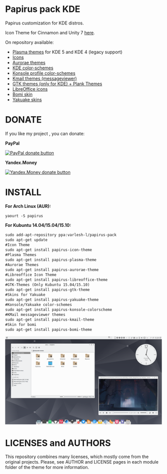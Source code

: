# Papirus pack KDE
Papirus customization for KDE distros.

Icon Theme for Cinnamon and Unity 7 [here](https://github.com/varlesh/papirus-gtk-icon-theme).

On repository available:
* [Plasma themes](https://github.com/varlesh/papirus-pack-kde/tree/master/plasma-themes) for KDE 5 and KDE 4 (legacy support)
* [Icons](https://github.com/varlesh/papirus-pack-kde/tree/master/icons)
* [Aurorae themes](https://github.com/varlesh/papirus-pack-kde/tree/master/aurorae-themes)
* [KDE color-schemes](https://github.com/varlesh/papirus-pack-kde/tree/master/color-schemes)
* [Konsole profile color-schemes](https://github.com/varlesh/papirus-pack-kde/tree/master/konsole-colorschemes)
* [Kmail themes (messageviewer)](https://github.com/varlesh/papirus-pack-kde/tree/master/kmail-theme)
* [GTK themes (only for KDE) + Plank Themes](https://github.com/varlesh/papirus-pack-kde/tree/master/gtk-themes)
* [LibreOffice icons](https://github.com/varlesh/papirus-pack-kde/tree/master/libreoffice-icons)
* [Bomi skin](https://github.com/varlesh/papirus-pack-kde/tree/master/bomi-skin)
* [Yakuake skins](https://github.com/varlesh/papirus-pack-kde/tree/master/yakuake-skins)

# DONATE
If you like my project , you can donate:

**PayPal**

<span class="paypal"><a href="https://www.paypal.com/cgi-bin/webscr?cmd=_donations&business=MVVGUVCMNFAJS&lc=US&currency_code=USD&bn=PP%2dDonationsBF%3abtn_donateCC_LG%2egif%3aNonHosted" title="Donate to this project using Paypal"><img src="https://www.paypalobjects.com/en_US/i/btn/btn_donateCC_LG.gif" alt="PayPal donate button" /></a></span>

**Yandex.Money**

<span class="Yandex.Money"><a href="http://yasobe.ru/na/varlesh#form_submit" title="Donate to this project using Yandex.Money"><img src="https://money.yandex.ru/i/yandex2015.png" alt="Yandex.Money donate button" /></a></span>

# INSTALL
**For Arch Linux (AUR):**
```
yaourt -S papirus
```
**For Kubuntu 14.04/15.04/15.10:**
```
sudo add-apt-repository ppa:varlesh-l/papirus-pack
sudo apt-get update
#Icon Theme
sudo apt-get install papirus-icon-theme
#Plasma Themes
sudo apt-get install papirus-plasma-theme
#Aurorae Themes
sudo apt-get install papirus-aurorae-theme
#Libreoffice Icon Theme
sudo apt-get install papirus-libreoffice-theme
#GTK-Themes (Only Kubuntu 15.04/15.10)
sudo apt-get install papirus-gtk-theme
#Skins for Yakuake
sudo apt-get install papirus-yakuake-theme
#Konsole/Yakuake color-schemes
sudo apt-get install papirus-konsole-colorscheme
#KMail messageviewer themes
sudo apt-get install papirus-kmail-theme
#Skin for bomi
sudo apt-get install papirus-bomi-theme
```
![Screenshot papirus-pack](papirus-pack-preview.png)

# LICENSES and AUTHORS
This repository combines many licenses, which mostly come from the original projects. Please, see AUTHOR and LICENSE pages in each module folder of the theme for more information.